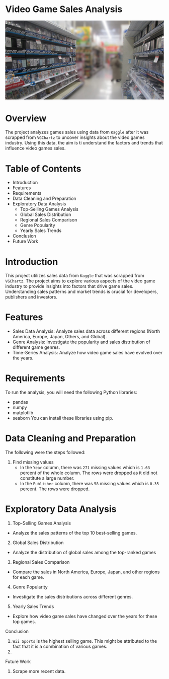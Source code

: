 # Video Game Sales Analysis
<a href=/data/video-games-sales.jpg><img src="/data/video-games-sales.jpg" alt="Video Games Sales Analysis"></a>

# Overview
The project analyzes games sales using data from `Kaggle` after it was scrapped from `VGChartz` to uncover insights about the video games industry. Using this data, the aim is ti understand the factors and trends that influence video games sales.
# Table of Contents
- Introduction
- Features
- Requirements
- Data Cleaning and Preparation
- Exploratory Data Analysis
  - Top-Selling Games Analysis
  - Global Sales Distribution
  - Regional Sales Comparison
  - Genre Popularity
  - Yearly Sales Trends
- Conclusion
- Future Work
# Introduction
This project utilizes sales data from `Kaggle` that was scrapped from `VGChartz`. The project aims to explore various aspects of the video game industry to provide insights into factors that drive game sales. Understanding sales patterns and market trends is crucial for developers, publishers and investors.

# Features
- Sales Data Analysis: Analyze sales data across different regions (North America, Europe, Japan, Others, and Global).
- Genre Analysis: Investigate the popularity and sales distribution of different game genres.
- Time-Series Analysis: Analyze how video game sales have evolved over the years.
# Requirements
To run the analysis, you will need the following Python libraries:
- pandas
- numpy
- matplotlib
- seaborn
You can install these libraries using pip.

# Data Cleaning and Preparation
The following were the steps followed:
1. Find missing values
    - In the `Year` column, there was `271` missing values which is `1.63` percent of the whole column. The rows were dropped as it did not constitute a large number.
    - In the `Publisher` column, there was `58` missing values which is `0.35` percent. The rows were dropped.
# Exploratory Data Analysis
1. Top-Selling Games Analysis
  - Analyze the sales patterns of the top 10 best-selling games.
2. Global Sales Distribution
  - Analyze the distribution of global sales among the top-ranked games
3. Regional Sales Comparison
  - Compare the sales in North America, Europe, Japan, and other regions for each game.
4. Genre Popularity
  - Investigate the sales distributions across different genres.
5. Yearly Sales Trends
  - Explore how video game sales have changed over the years for these top games.


Conclusion
1. `Wii Sports` is the highest selling game. This might be attributed to the fact that it is a combination of various games.
2. 

Future Work
1. Scrape more recent data.





